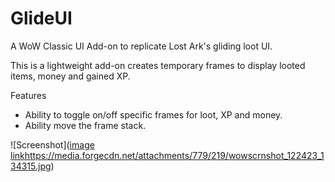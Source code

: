 # GlideUI
A WoW Classic UI Add-on to replicate Lost Ark's gliding loot UI.

This is a lightweight add-on creates temporary frames to display looted items, money and gained XP. 

Features
- Ability to toggle on/off specific frames for loot, XP and money.
- Ability move the frame stack.


![Screenshot]([image link](https://media.forgecdn.net/attachments/779/219/wowscrnshot_122423_134315.jpg)https://media.forgecdn.net/attachments/779/219/wowscrnshot_122423_134315.jpg)
